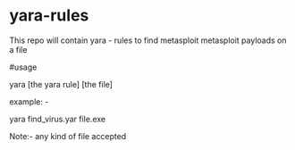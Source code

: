# yara-rules
This repo will contain yara - rules to find metasploit metasploit payloads on a file 

#usage

yara [the yara rule] [the file]

example: -

yara find_virus.yar file.exe

Note:- any kind of file accepted
